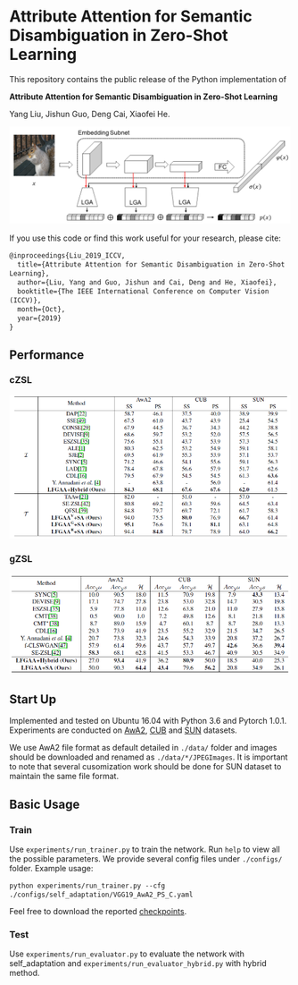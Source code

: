# Attribute Attention for Semantic Disambiguation in Zero-Shot Learning

This repository contains the public release of the Python implementation of

**Attribute Attention for Semantic Disambiguation in Zero-Shot Learning**

Yang Liu, Jishun Guo, Deng Cai, Xiaofei He.

![framework](demo/framework.png)

If you use this code or find this work useful for your research, please cite:

```
@inproceedings{Liu_2019_ICCV,
  title={Attribute Attention for Semantic Disambiguation in Zero-Shot Learning},
  author={Liu, Yang and Guo, Jishun and Cai, Deng and He, Xiaofei},
  booktitle={The IEEE International Conference on Computer Vision (ICCV)},
  month={Oct},
  year={2019}
}
```

## Performance

### cZSL

![czsl](demo/czsl.png)

### gZSL

![gzsl](demo/gzsl.png)

## Start Up

Implemented and tested on Ubuntu 16.04 with Python 3.6 and Pytorch 1.0.1. Experiments are conducted on [AwA2](https://cvml.ist.ac.at/AwA2/), [CUB](http://www.vision.caltech.edu/visipedia/CUB-200.html) and [SUN](http://cs.brown.edu/~gmpatter/sunattributes.html) datasets.

We use AwA2 file format as default detailed in `./data/` folder and images should be downloaded and renamed as `./data/*/JPEGImages`. It is important to note that several cusomization work should be done for SUN dataset to maintain the same file format.

## Basic Usage

### Train

Use `experiments/run_trainer.py` to train the network. Run `help` to view all the possible parameters. We provide several config files under `./configs/` folder. Example usage:

```
python experiments/run_trainer.py --cfg ./configs/self_adaptation/VGG19_AwA2_PS_C.yaml
```

Feel free to download the reported [checkpoints](https://drive.google.com/open?id=1mRO54hifHr4UW7D5oQ6D7lWzI4K4b5m2).

### Test

Use `experiments/run_evaluator.py` to evaluate the network with self_adaptation and `experiments/run_evaluator_hybrid.py` with hybrid method.
